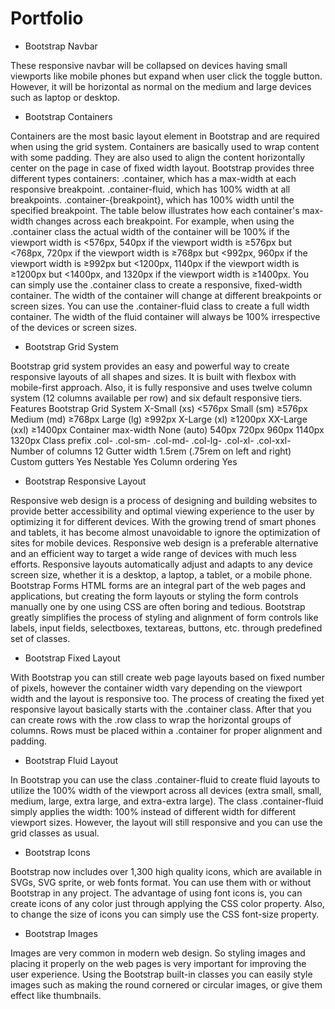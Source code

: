 # Portfolio

*	Bootstrap Navbar

These responsive navbar will be collapsed on devices having small viewports like mobile phones but expand when user click the toggle button. However, it will be horizontal as normal on the medium and large devices such as laptop or desktop.

*	Bootstrap Containers

Containers are the most basic layout element in Bootstrap and are required when using the grid system. Containers are basically used to wrap content with some padding. They are also used to align the content horizontally center on the page in case of fixed width layout.
Bootstrap provides three different types containers:
.container, which has a max-width at each responsive breakpoint.
.container-fluid, which has 100% width at all breakpoints.
.container-{breakpoint}, which has 100% width until the specified breakpoint.
The table below illustrates how each container's max-width changes across each breakpoint.
For example, when using the .container class the actual width of the container will be 100% if the viewport width is <576px, 540px if the viewport width is ≥576px but <768px, 720px if the viewport width is ≥768px but <992px, 960px if the viewport width is ≥992px but <1200px, 1140px if the viewport width is ≥1200px but <1400px, and 1320px if the viewport width is ≥1400px.
You can simply use the .container class to create a responsive, fixed-width container. The width of the container will change at different breakpoints or screen sizes.
You can use the .container-fluid class to create a full width container. The width of the fluid container will always be 100% irrespective of the devices or screen sizes.

*	Bootstrap Grid System

Bootstrap grid system provides an easy and powerful way to create responsive layouts of all shapes and sizes. It is built with flexbox with mobile-first approach. Also, it is fully responsive and uses twelve column system (12 columns available per row) and six default responsive tiers.
Features
Bootstrap  Grid System	X-Small (xs)
<576px	Small (sm)
≥576px	Medium (md)
≥768px	Large (lg)
≥992px	X-Large (xl)
≥1200px	XX-Large (xxl)
≥1400px
Container max-width	None (auto)	540px	720px	960px	1140px	1320px
Class prefix	.col-	.col-sm-	.col-md-	.col-lg-	.col-xl-	.col-xxl-
Number of columns	12
Gutter width	1.5rem (.75rem on left and right)
Custom gutters	Yes
Nestable	Yes
Column ordering	Yes

*	Bootstrap Responsive Layout

Responsive web design is a process of designing and building websites to provide better accessibility and optimal viewing experience to the user by optimizing it for different devices.
With the growing trend of smart phones and tablets, it has become almost unavoidable to ignore the optimization of sites for mobile devices. Responsive web design is a preferable alternative and an efficient way to target a wide range of devices with much less efforts.
Responsive layouts automatically adjust and adapts to any device screen size, whether it is a desktop, a laptop, a tablet, or a mobile phone. 
Bootstrap Forms
HTML forms are an integral part of the web pages and applications, but creating the form layouts or styling the form controls manually one by one using CSS are often boring and tedious. Bootstrap greatly simplifies the process of styling and alignment of form controls like labels, input fields, selectboxes, textareas, buttons, etc. through predefined set of classes.

*	Bootstrap Fixed Layout

With Bootstrap you can still create web page layouts based on fixed number of pixels, however the container width vary depending on the viewport width and the layout is responsive too.
The process of creating the fixed yet responsive layout basically starts with the .container class. After that you can create rows with the .row class to wrap the horizontal groups of columns. Rows must be placed within a .container for proper alignment and padding.

*	Bootstrap Fluid Layout

In Bootstrap you can use the class .container-fluid to create fluid layouts to utilize the 100% width of the viewport across all devices (extra small, small, medium, large, extra large, and extra-extra large).
The class .container-fluid simply applies the width: 100% instead of different width for different viewport sizes. However, the layout will still responsive and you can use the grid classes as usual.

*	Bootstrap Icons

Bootstrap now includes over 1,300 high quality icons, which are available in SVGs, SVG sprite, or web fonts format. You can use them with or without Bootstrap in any project.
The advantage of using font icons is, you can create icons of any color just through applying the CSS color property. Also, to change the size of icons you can simply use the CSS font-size property.

*	Bootstrap Images

Images are very common in modern web design. So styling images and placing it properly on the web pages is very important for improving the user experience.
Using the Bootstrap built-in classes you can easily style images such as making the round cornered or circular images, or give them effect like thumbnails.
